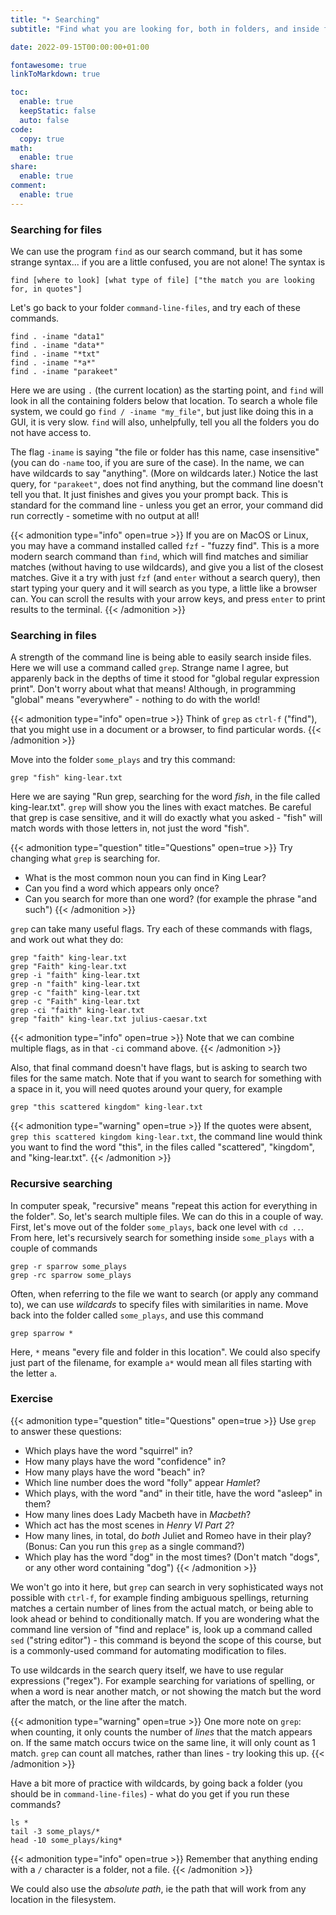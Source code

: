 ```yaml
---
title: "‣ Searching"
subtitle: "Find what you are looking for, both in folders, and inside files"

date: 2022-09-15T00:00:00+01:00

fontawesome: true
linkToMarkdown: true

toc:
  enable: true
  keepStatic: false
  auto: false
code:
  copy: true
math:
  enable: true
share:
  enable: true
comment:
  enable: true
---
```


### Searching for files

We can use the program `find` as our search command, but it has some strange syntax... if you are a little confused, you are not alone! The syntax is

```
find [where to look] [what type of file] ["the match you are looking for, in quotes"]
```

Let's go back to your folder `command-line-files`, and try each of these commands.

```
find . -iname "data1"
find . -iname "data*"
find . -iname "*txt"
find . -iname "*a*"
find . -iname "parakeet"
```

Here we are using `.` (the current location) as the starting point, and `find` will look in all the containing folders below that location. To search a whole file system, we could go `find / -iname "my_file"`, but just like doing this in a GUI, it is very slow. `find` will also, unhelpfully, tell you all the folders you do not have access to.

The flag `-iname` is saying "the file or folder has this name, case insensitive" (you can do `-name` too, if you are sure of the case). In the name, we can have wildcards to say "anything". (More on wildcards later.) Notice the last query, for `"parakeet"`, does not find anything, but the command line doesn't tell you that. It just finishes and gives you your prompt back. This is standard for the command line - unless you get an error, your command did run correctly - sometime with no output at all!

{{< admonition type="info" open=true >}}
If you are on MacOS or Linux, you may have a command installed called `fzf` - "fuzzy find". This is a more modern search command than `find`, which will find matches and similiar matches (without having to use wildcards), and give you a list of the closest matches. Give it a try with just `fzf` (and `enter` without a search query), then start typing your query and it will search as you type, a little like a browser can. You can scroll the results with your arrow keys, and press `enter` to print results to the terminal.
{{< /admonition >}}

### Searching in files

A strength of the command line is being able to easily search inside files. Here we will use a command called `grep`. Strange name I agree, but apparenly back in the depths of time it stood for "global regular expression print". Don't worry about what that means! Although, in programming "global" means "everywhere" - nothing to do with the world!

{{< admonition type="info" open=true >}}
Think of `grep` as `ctrl-f` ("find"), that you might use in a document or a browser, to find particular words.
{{< /admonition >}}

Move into the folder `some_plays` and try this command:

```
grep "fish" king-lear.txt
```

Here we are saying "Run grep, searching for the word *fish*, in the file called king-lear.txt". `grep` will show you the lines with exact matches. Be careful that grep is case sensitive, and it will do exactly what you asked - "fish" will match words with those letters in, not just the word "fish".

{{< admonition type="question" title="Questions" open=true >}}
Try changing what `grep` is searching for.
- What is the most common noun you can find in King Lear?
- Can you find a word which appears only once?
- Can you search for more than one word? (for example the phrase "and such")
{{< /admonition >}}

`grep` can take many useful flags. Try each of these commands with flags, and work out what they do:

```
grep "faith" king-lear.txt
grep "Faith" king-lear.txt
grep -i "faith" king-lear.txt
grep -n "faith" king-lear.txt
grep -c "faith" king-lear.txt
grep -c "Faith" king-lear.txt
grep -ci "faith" king-lear.txt
grep "faith" king-lear.txt julius-caesar.txt
```

{{< admonition type="info" open=true >}}
Note that we can combine multiple flags, as in that `-ci` command above.
{{< /admonition >}}

Also, that final command doesn't have flags, but is asking to search two files for the same match. Note that if you want to search for something with a space in it, you will need quotes around your query, for example

```
grep "this scattered kingdom" king-lear.txt
```

{{< admonition type="warning" open=true >}}
If the quotes were absent, `grep this scattered kingdom king-lear.txt`, the command line would think you want to find the word "this", in the files called "scattered", "kingdom", and "king-lear.txt".
{{< /admonition >}}

### Recursive searching
In computer speak, "recursive" means "repeat this action for everything in the folder". So, let's search multiple files. We can do this in a couple of way. First, let's move out of the folder `some_plays`, back one level with `cd ..`. From here, let's recursively search for something inside `some_plays` with a couple of commands

```
grep -r sparrow some_plays
grep -rc sparrow some_plays
```

Often, when referring to the file we want to search (or apply any command to), we can use *wildcards* to specify files with similarities in name. Move back into the folder called `some_plays`, and use this command

```
grep sparrow *
```

Here, `*` means "every file and folder in this location". We could also specify just part of the filename, for example `a*` would mean all files starting with the letter `a`.

### Exercise
{{< admonition type="question" title="Questions" open=true >}}
Use `grep` to answer these questions:
- Which plays have the word "squirrel" in?
- How many plays have the word "confidence" in?
- How many plays have the word "beach" in?
- Which line number does the word "folly" appear *Hamlet*?
- Which plays, with the word "and" in their title, have the word "asleep" in them?
- How many lines does Lady Macbeth have in *Macbeth*?
- Which act has the most scenes in *Henry VI Part 2*?
- How many lines, in total, do *both* Juliet and Romeo have in their play? (Bonus: Can you run this `grep` as a single command?)
- Which play has the word "dog" in the most times? (Don't match "dogs", or any other word containing "dog")
{{< /admonition >}}

We won't go into it here, but `grep` can search in very sophisticated ways not possible with `ctrl-f`, for example finding ambiguous spellings, returning matches a certain number of lines from the actual match, or being able to look ahead or behind to conditionally match. If you are wondering what the command line version of "find and replace" is, look up a command called `sed` ("string editor") - this command is beyond the scope of this course, but is a commonly-used command for automating modification to files.

To use wildcards in the search query itself, we have to use regular expressions ("regex"). For example searching for variations of spelling, or when a word is near another match, or not showing the match but the word after the match, or the line after the match.

{{< admonition type="warning" open=true >}}
One more note on `grep`: when counting, it only counts the number of _lines_ that the match appears on. If the same match occurs twice on the same line, it will only count as 1 match. `grep` can count all matches, rather than lines - try looking this up.
{{< /admonition >}}

Have a bit more of practice with wildcards, by going back a folder (you should be in `command-line-files`) - what do you get if you run these commands?

```
ls *
tail -3 some_plays/*
head -10 some_plays/king*
```

{{< admonition type="info" open=true >}}
Remember that anything ending with a `/` character is a folder, not a file.
{{< /admonition >}}

We could also use the *absolute path*, ie the path that will work from any location in the filesystem.


